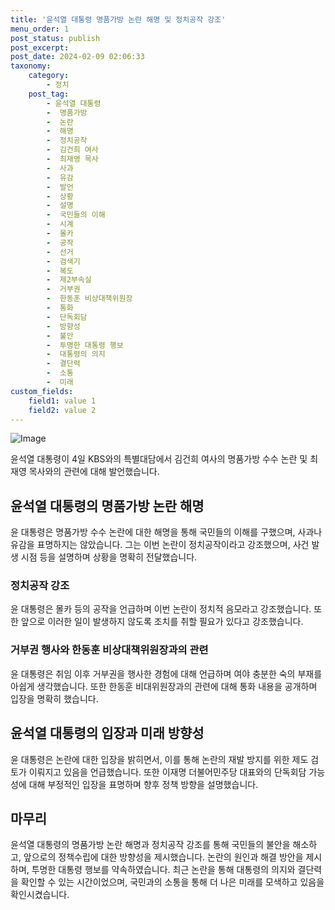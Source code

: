 ```yaml
---
title: '윤석열 대통령 명품가방 논란 해명 및 정치공작 강조'
menu_order: 1
post_status: publish
post_excerpt: 
post_date: 2024-02-09 02:06:33
taxonomy:
    category:
        - 정치
    post_tag:
        - 윤석열 대통령
        -  명품가방
        -  논란
        -  해명
        -  정치공작
        -  김건희 여사
        -  최재영 목사
        -  사과
        -  유감
        -  발언
        -  상황
        -  설명
        -  국민들의 이해
        -  시계
        -  몰카
        -  공작
        -  선거
        -  검색기
        -  복도
        -  제2부속실
        -  거부권
        -  한동훈 비상대책위원장
        -  통화
        -  단독회담
        -  방향성
        -  불안
        -  투명한 대통령 행보
        -  대통령의 의지
        -  결단력
        -  소통
        -  미래
custom_fields:
    field1: value 1
    field2: value 2
---
```


![Image](https://imgnews.pstatic.net/image/005/2024/02/08/2024020723563136583_1707317791_0019146199_20240208001701972.jpg?type=w647)

윤석열 대통령이 4일 KBS와의 특별대담에서 김건희 여사의 명품가방 수수 논란 및 최재영 목사와의 관련에 대해 발언했습니다.
## 윤석열 대통령의 명품가방 논란 해명
윤 대통령은 명품가방 수수 논란에 대한 해명을 통해 국민들의 이해를 구했으며, 사과나 유감을 표명하지는 않았습니다. 그는 이번 논란이 정치공작이라고 강조했으며, 사건 발생 시점 등을 설명하며 상황을 명확히 전달했습니다.
### 정치공작 강조
윤 대통령은 몰카 등의 공작을 언급하며 이번 논란이 정치적 음모라고 강조했습니다. 또한 앞으로 이러한 일이 발생하지 않도록 조치를 취할 필요가 있다고 강조했습니다.
### 거부권 행사와 한동훈 비상대책위원장과의 관련
윤 대통령은 취임 이후 거부권을 행사한 경험에 대해 언급하며 여야 충분한 숙의 부재를 아쉽게 생각했습니다. 또한 한동훈 비대위원장과의 관련에 대해 통화 내용을 공개하며 입장을 명확히 했습니다.
## 윤석열 대통령의 입장과 미래 방향성
윤 대통령은 논란에 대한 입장을 밝히면서, 이를 통해 논란의 재발 방지를 위한 제도 검토가 이뤄지고 있음을 언급했습니다. 또한 이재명 더불어민주당 대표와의 단독회담 가능성에 대해 부정적인 입장을 표명하며 향후 정책 방향을 설명했습니다.
## 마무리
윤석열 대통령의 명품가방 논란 해명과 정치공작 강조를 통해 국민들의 불안을 해소하고, 앞으로의 정책수립에 대한 방향성을 제시했습니다. 논란의 원인과 해결 방안을 제시하며, 투명한 대통령 행보를 약속하였습니다. 최근 논란을 통해 대통령의 의지와 결단력을 확인할 수 있는 시간이었으며, 국민과의 소통을 통해 더 나은 미래를 모색하고 있음을 확인시켰습니다.
